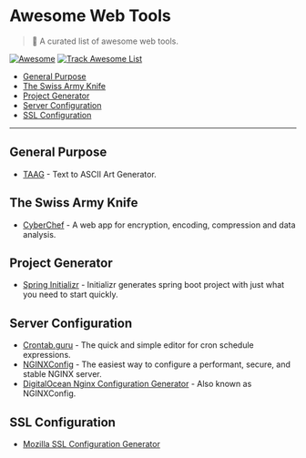 # Awesome Web Tools

> 🎉 A curated list of awesome web tools.

[![Awesome](https://raw.githubusercontent.com/sindresorhus/awesome/main/media/badge.svg)](https://github.com/sindresorhus/awesome) 
[![Track Awesome List](https://www.trackawesomelist.com/badge.svg)](https://www.trackawesomelist.com)

- [General Purpose](#general-purpose)
- [The Swiss Army Knife](#the-swiss-army-knife)
- [Project Generator](#project-generator)
- [Server Configuration](#server-configuration)
- [SSL Configuration](#ssl-configuration)

---

## General Purpose

- [TAAG](http://patorjk.com/software/taag) - Text to ASCII Art Generator.

## The Swiss Army Knife

- [CyberChef](https://gchq.github.io/CyberChef) - A web app for encryption, encoding, compression and data analysis.

## Project Generator

- [Spring Initializr](https://start.spring.io/) - Initializr generates spring boot project with just what you need to start quickly.

## Server Configuration

- [Crontab.guru](https://crontab.guru/) - The quick and simple editor for cron schedule expressions.
- [NGINXConfig](https://nginxconfig.io/) - The easiest way to configure a performant, secure, and stable NGINX server.
- [DigitalOcean Nginx Configuration Generator](https://www.digitalocean.com/community/tools/nginx) - Also known as NGINXConfig.

## SSL Configuration

- [Mozilla SSL Configuration Generator](https://ssl-config.mozilla.org/)
